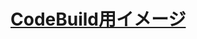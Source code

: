 # [CodeBuild用イメージ](https://github.com/aws/aws-codebuild-docker-images/tree/master/ubuntu/standard/2.0)
